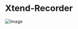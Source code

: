 # Xtend-Recorder

![Image](https://github.com/user-attachments/assets/be52af15-bd97-46c0-b766-3746536e47d2)

